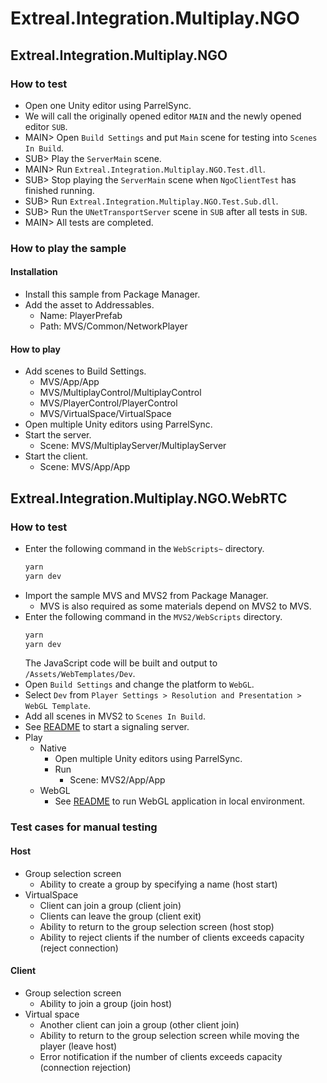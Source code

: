 # Extreal.Integration.Multiplay.NGO

## Extreal.Integration.Multiplay.NGO

### How to test

- Open one Unity editor using ParrelSync.
- We will call the originally opened editor `MAIN` and the newly opened editor `SUB`.
- MAIN> Open `Build Settings` and put `Main` scene for testing into `Scenes In Build`.
- SUB> Play the `ServerMain` scene.
- MAIN> Run `Extreal.Integration.Multiplay.NGO.Test.dll`.
- SUB> Stop playing the `ServerMain` scene when `NgoClientTest` has finished running.
- SUB> Run `Extreal.Integration.Multiplay.NGO.Test.Sub.dll`.
- SUB> Run the `UNetTransportServer` scene in `SUB` after all tests in `SUB`.
- MAIN> All tests are completed.

### How to play the sample

#### Installation

- Install this sample from Package Manager.
- Add the asset to Addressables.
    - Name: PlayerPrefab
    - Path: MVS/Common/NetworkPlayer

#### How to play

- Add scenes to Build Settings.
    - MVS/App/App
    - MVS/MultiplayControl/MultiplayControl
    - MVS/PlayerControl/PlayerControl
    - MVS/VirtualSpace/VirtualSpace
- Open multiple Unity editors using ParrelSync.
- Start the server.
    - Scene: MVS/MultiplayServer/MultiplayServer
- Start the client.
    - Scene: MVS/App/App

## Extreal.Integration.Multiplay.NGO.WebRTC

### How to test

- Enter the following command in the `WebScripts~` directory.
   ```bash
   yarn
   yarn dev
   ```
- Import the sample MVS and MVS2 from Package Manager.
    - MVS is also required as some materials depend on MVS2 to MVS.
- Enter the following command in the `MVS2/WebScripts` directory.
   ```bash
   yarn
   yarn dev
   ```
  The JavaScript code will be built and output to `/Assets/WebTemplates/Dev`.
- Open `Build Settings` and change the platform to `WebGL`.
- Select `Dev` from `Player Settings > Resolution and Presentation > WebGL Template`.
- Add all scenes in MVS2 to `Scenes In Build`.
- See [README](https://github.com/extreal-dev/Extreal.Integration.P2P.WebRTC/blob/develop/SignalingServer~/README.md) to start a signaling server.
- Play
    - Native
        - Open multiple Unity editors using ParrelSync.
        - Run
            - Scene: MVS2/App/App
    - WebGL
        - See [README](https://github.com/extreal-dev/Extreal.Dev/blob/main/WebGLBuild/README.md) to run WebGL application in local environment.

### Test cases for manual testing

#### Host

- Group selection screen
    - Ability to create a group by specifying a name (host start)
- VirtualSpace
    - Client can join a group (client join)
    - Clients can leave the group (client exit)
    - Ability to return to the group selection screen (host stop)
    - Ability to reject clients if the number of clients exceeds capacity (reject connection)

#### Client

- Group selection screen
    - Ability to join a group (join host)
- Virtual space
    - Another client can join a group (other client join)
    - Ability to return to the group selection screen while moving the player (leave host)
    - Error notification if the number of clients exceeds capacity (connection rejection)
